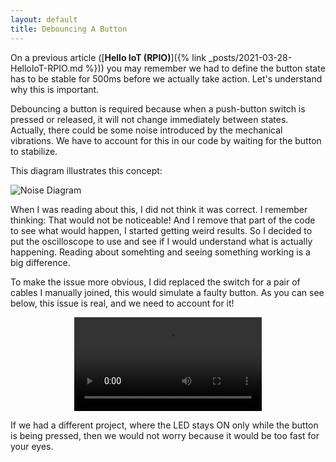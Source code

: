 ```yaml
---
layout: default
title: Debouncing A Button
---
```


On a previous article ([**Hello IoT (RPIO)**]({% link _posts/2021-03-28-HelloIoT-RPIO.md %})) you may remember we had to define the button state has to be stable for 500ms before we actually take action. Let's understand why this is important.

Debouncing a button is required because when a push-button switch is pressed or released, it will not change immediately between states. Actually, there could be some noise introduced by the mechanical vibrations. We have to account for this in our code by waiting for the button to stabilize.

This diagram illustrates this concept:

![Noise Diagram](/assets/blog/2021-04-04/NoiseDiagram.png)

When I was reading about this, I did not think it was correct. I remember thinking: That would not be noticeable! And I remove that part of the code to see what would happen, I started getting weird results. So I decided to put the oscilloscope to use and see if I would understand what is actually happening. Reading about somehting and seeing something working is a big difference.

To make the issue more obvious, I did replaced the switch for a pair of cables I manually joined, this would simulate a faulty button. As you can see below, this issue is real, and we need to account for it!

<p style="text-align:center">
    <video src="/assets/blog/2021-04-04/NoisyButton.mov" autoplay controls loop></video>
</p>

If we had a different project, where the LED stays ON only while the button is being pressed, then we would not worry because it would be too fast for your eyes.
